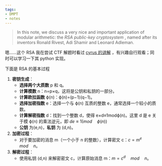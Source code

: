 ```yaml
---
tags:
- DMPT
- notes
---
```


> In this note, we discuss a very nice and important application of modular arithmetic: the _RSA public-key cryptosystem_ , named after its inventors Ronald Rivest, Adi Shamir and Leonard Adleman.

嗯……这个 RSA 我在尝试 CTF 解题时看过 [cyrus 的讲解](https://cyrus28214.top/post/b161510a6684/?highlight=rsa) ，有兴趣自行观看；同时可以学习一下其 python 实现。

下面是 RSA 的基本过程

1. **密钥生成**：
    - **选择两个大质数** p 和 q。
    - **计算模数** n：n=p×q，这将是公钥和私钥的一部分。
    - **计算欧拉函数** ϕ(n)：ϕ(n)=(p−1)(q−1)。
    - **选择加密指数** e：选择一个与 ϕ(n) 互质的整数 e，通常选择一个较小的质数。
    - **计算解密指数** d：找到一个整数 d，使得 e×d≡1modϕ(n)。这里 d 是 e 关于模 ϕ(n) 的乘法逆元，即 $de \equiv 1 (mod\quad \phi (n))$ 
    - **公钥** 为(e,n)，**私钥** 为 (d,n)。
2. **加密过程**：
    - 对于要加密的消息 m（一个小于 n 的整数），计算密文 c：$c=m^{e}\quad mod\quad n$。
3. **解密过程**：
    - 使用私钥 (d,n) 来解密密文 c，计算原始消息 m：$m=c^{d}\quad mod\quad n$。

